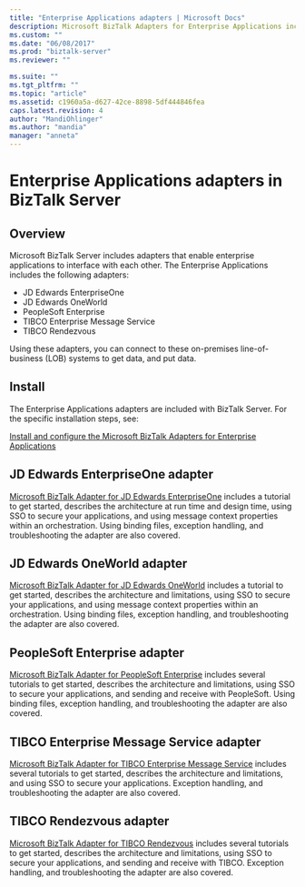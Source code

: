 ```yaml
---
title: "Enterprise Applications adapters | Microsoft Docs"
description: Microsoft BizTalk Adapters for Enterprise Applications includes JD Edwards EnterpriseOne, JD Edwards OneWorld, PeopleSoft Enterprise, TIBCO Enterprise Message Service, and TIBCO Rendezvous to use in BizTalk Server 
ms.custom: ""
ms.date: "06/08/2017"
ms.prod: "biztalk-server"
ms.reviewer: ""

ms.suite: ""
ms.tgt_pltfrm: ""
ms.topic: "article"
ms.assetid: c1960a5a-d627-42ce-8898-5df444846fea
caps.latest.revision: 4
author: "MandiOhlinger"
ms.author: "mandia"
manager: "anneta"
---
```

# Enterprise Applications adapters in BizTalk Server

## Overview

Microsoft BizTalk Server includes adapters that enable enterprise applications to interface with each other. The Enterprise Applications includes the following adapters:  

* JD Edwards EnterpriseOne
* JD Edwards OneWorld
* PeopleSoft Enterprise
* TIBCO Enterprise Message Service
* TIBCO Rendezvous 

Using these adapters, you can connect to these on-premises line-of-business (LOB) systems to get data, and put data. 

## Install
The Enterprise Applications adapters are included with BizTalk Server. For the specific installation steps, see:

[Install and configure the Microsoft BizTalk Adapters for Enterprise Applications](../adapters-and-accelerators/install-configure-biztalk-adapters-enterprise-applications.md)

## JD Edwards EnterpriseOne adapter

[Microsoft BizTalk Adapter for JD Edwards EnterpriseOne](../core/jd-edwards-enterpriseone-adapter.md) includes a tutorial to get started, describes the architecture at run time and design time, using SSO to secure your applications, and using message context properties within an orchestration. Using binding files, exception handling, and troubleshooting the adapter are also covered. 

## JD Edwards OneWorld adapter

[Microsoft BizTalk Adapter for JD Edwards OneWorld](../core/jd-edwards-oneworld-adapter.md) includes a tutorial to get started, describes the architecture and limitations, using SSO to secure your applications, and using message context properties within an orchestration. Using binding files, exception handling, and troubleshooting the adapter are also covered. 

## PeopleSoft Enterprise adapter

[Microsoft BizTalk Adapter for PeopleSoft Enterprise](../core/peoplesoft-enterprise-adapter.md) includes several tutorials to get started, describes the architecture and limitations, using SSO to secure your applications, and sending and receive with PeopleSoft. Using binding files, exception handling, and troubleshooting the adapter are also covered. 

## TIBCO Enterprise Message Service adapter

[Microsoft BizTalk Adapter for TIBCO Enterprise Message Service](../core/tibco-enterprise-message-service-adapter.md) includes several tutorials to get started, describes the architecture and limitations, and using SSO to secure your applications. Exception handling, and troubleshooting the adapter are also covered. 

## TIBCO Rendezvous adapter
[Microsoft BizTalk Adapter for TIBCO Rendezvous](../core/tibco-rendezvous-adapter.md) includes several tutorials to get started, describes the architecture and limitations, using SSO to secure your applications, and sending and receive with TIBCO. Exception handling, and troubleshooting the adapter are also covered. 

